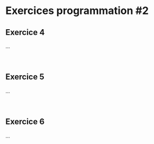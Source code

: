 # **Exercices programmation #2**

## **Exercice 4**

...
<br><br><br>



## **Exercice 5**

...
<br><br><br>



## **Exercice 6**

...